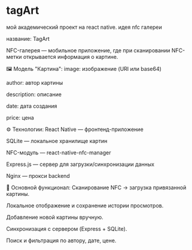 # tagArt
мой академический проект на react native. идея nfc галереи

название: TagArt 

NFC-галерея — мобильное приложение, где при сканировании NFC-метки открывается информация о картине.

🖼️ Модель "Картина":
image: изображение (URI или base64)

author: автор картины

description: описание

date: дата создания

price: цена

⚙️ Технологии:
React Native — фронтенд-приложение

SQLite — локальное хранилище картин

NFC-модуль — react-native-nfc-manager

Express.js — сервер для загрузки/синхронизации данных

Nginx — прокси backend

🔑 Основной функционал:
Сканирование NFC → загрузка привязанной картины.

Локальное отображение и сохранение истории просмотров.

Добавление новой картины вручную.

Синхронизация с сервером (Express + SQLite).

Поиск и фильтрация по автору, дате, цене.